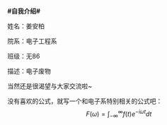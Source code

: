 **#自我介绍#**

姓名：姜安柏

院系：电子工程系

班级：无86

描述：电子废物

当然还是很渴望与大家交流啦~



没有喜欢的公式，就写一个和电子系特别相关的公式吧：
$$
F(\omega)=\int_{-\infty}^{\infty}{f(t)e^{-i\omega t}}dt
$$


